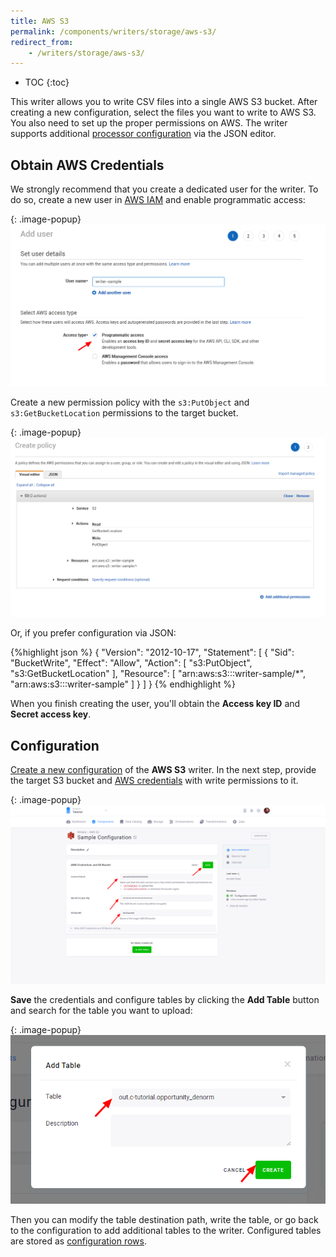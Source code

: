 ```yaml
---
title: AWS S3
permalink: /components/writers/storage/aws-s3/
redirect_from:
    - /writers/storage/aws-s3/
---
```


* TOC
{:toc}

This writer allows you to write CSV files into a single AWS S3 bucket. After creating a new configuration, select the files
you want to write to AWS S3. You also need to set up the proper permissions on AWS.
The writer supports additional [processor configuration](https://developers.keboola.com/extend/component/processors/) via the JSON editor.

## Obtain AWS Credentials
We strongly recommend that you create a dedicated user for the writer. To do so, create a new user in [AWS IAM](https://aws.amazon.com/iam/)
and enable programmatic access:

{: .image-popup}
![Screenshot - New user](/components/writers/storage/aws-s3/aws-ui-1.png)

Create a new permission policy with the `s3:PutObject` and `s3:GetBucketLocation` permissions to the target bucket.

{: .image-popup}
![Screenshot - Permission settings](/components/writers/storage/aws-s3/aws-ui-2.png)

Or, if you prefer configuration via JSON:

{%highlight json %}
{
    "Version": "2012-10-17",
    "Statement": [
        {
            "Sid": "BucketWrite",
            "Effect": "Allow",
            "Action": [
                "s3:PutObject",
                "s3:GetBucketLocation"
            ],
            "Resource": [
                "arn:aws:s3:::writer-sample/*",
                "arn:aws:s3:::writer-sample"
            ]
        }
    ]
}
{% endhighlight %}

When you finish creating the user, you'll obtain the **Access key ID** and **Secret access key**. 

## Configuration
[Create a new configuration](/components/#creating-component-configuration) of the **AWS S3** writer.
In the next step, provide the target S3 bucket and [AWS credentials](#obtain-aws-credentials) with write permissions to it.

{: .image-popup}
![Screenshot - Configure credentials](/components/writers/storage/aws-s3/aws-s3-1.png)

**Save** the credentials and configure tables by clicking the **Add Table** button and search for the table you want to upload:

{: .image-popup}
![Screenshot - Select table](/components/writers/storage/aws-s3/aws-s3-2.png)

Then you can modify the table destination path, write the table, or go back to the configuration to add additional tables to the writer.
Configured tables are stored as [configuration rows](/components/#configuration-rows).
